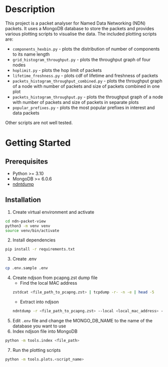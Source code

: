 # Description
This project is a packet analyser for Named Data Networking (NDN) packets. It uses a MongoDB database to store the packets
and provides various plotting scripts to visualise the data. The included plotting scripts are:
* `components_hexbin.py` - plots the distribution of number of components to its name length
* `grid_histogram_throughput.py` - plots the throughput graph of four nodes
* `hoplimit.py` - plots the hop limit of packets
* `lifetime_freshness.py` - plots cdf of lifetime and freshness of packets
* `packets_histogram_throughput_combined.py` - plots the throughput graph of a node with number of packets and size of packets combined in one plot
* `packets_histogram_throughput.py` - plots the throughput graph of a node with number of packets and size of packets in separate plots
* `popular_prefixes.py` - plots the most popular prefixes in interest and data packets

Other scripts are not well tested.

# Getting Started
## Prerequisites
* Python >= 3.10
* MongoDB >= 6.0.6
* [ndntdump](https://github.com/usnistgov/ndntdump)

## Installation 
1. Create virtual environment and activate
```bash
cd ndn-packet-view
python3 -m venv venv
source venv/bin/activate
```
2. Install dependencies
```bash
pip install -r requirements.txt
```
3. Create .env
```bash
cp .env.sample .env
```
4. Create ndjson from pcapng.zst dump file
    - Find the local MAC address
    ```bash
    zstdcat <file_path_to_pcapng.zst> | tcpdump -r- -n -e | head -5
    ```
    - Extract into ndjson
    ```bash
    ndntdump -r <file_path_to_pcapng.zst> --local <local_mac_address> -L <path_to_output_file>
    ```
5. Edit `.env` file and change the MONGO_DB_NAME to the name of the database you want to use
6. Index ndjson file into MongoDB
```bash
python -m tools.index <file_path>
```
7. Run the plotting scripts
```bash
python -m tools.plots.<script_name>
```

